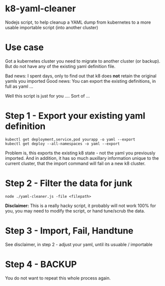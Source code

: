 # k8-yaml-cleaner
Nodejs script, to help cleanup a YAML dump from kubernetes to a more usable importable script  (into another cluster)

# Use case
Got a kubernetes cluster you need to migrate to another cluster (or backup). But do not have any of the existing yaml definition file.

Bad news: I spent days, only to find out that k8 does **not** retain the original yamls you imported
Good news: You can export the existing definitions, in full as yaml ...

Well this script is just for you .... Sort of ...

# Step 1 - Export your existing yaml definition

```
kubectl get deployment,service,pod yourapp -o yaml --export
kubectl get deploy --all-namespaces -o yaml --export
```

Problem is, this exports the existing k8 state - not the yaml you previously imported. And in addition, it has so much auxillary information unique to the current cluster, that the import command will fail on a new k8 cluster.

# Step 2 - Filter the data for junk

```
node ./yaml-cleaner.js -file <filepath>
```

**Disclaimer:** This is a really hacky script, it probably will not work 100% for you, you may need to modify the script, or hand tune/scrub the data.

# Step 3 - Import, Fail, Handtune

See disclaimer, in step 2 - adjust your yaml, until its usuable / importable

# Step 4 - BACKUP

You do not want to repeat this whole process again.
